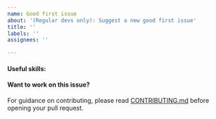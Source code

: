 ```yaml
---
name: Good first issue
about: '(Regular devs only): Suggest a new good first issue'
title: ''
labels: ''
assignees: ''

---
```


<!-- Needs the label "good first issue" assigned manually before or after opening -->

<!-- A good first issue is an uncontroversial issue, that has a relatively unique and obvious solution -->

<!-- Motivate the issue and explain the solution briefly -->

#### Useful skills:

<!-- (For example, “C++11 std::thread”, “Qt5 GUI and async GUI design” or “basic understanding of Waifu mining and the Waifu Core RPC interface”.) -->

#### Want to work on this issue?

For guidance on contributing, please read [CONTRIBUTING.md](https://github.com/bitnet/bitnet/blob/master/CONTRIBUTING.md) before opening your pull request.
